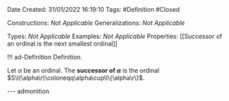<br />
<br />

Date Created: 31/01/2022 16:19:10
Tags: #Definition #Closed 

Constructions: _Not Applicable_
Generalizations: _Not Applicable_

Types: _Not Applicable_
Examples: _Not Applicable_
Properties: [[Successor of an ordinal is the next smallest ordinal]]

!!! ad-Definition Definition.

Let $\alpha$ be an ordinal. The **successor of $\alpha$** is the ordinal $S\l(\alpha\r)\coloneqq\alpha\cup\l\{\alpha\r\}$.

--- admonition

